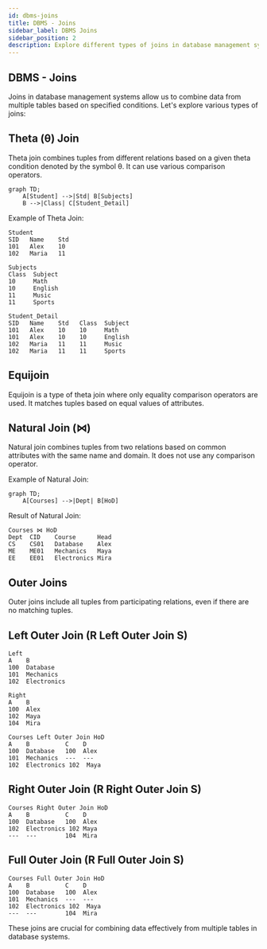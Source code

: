 ```yaml
---
id: dbms-joins
title: DBMS - Joins
sidebar_label: DBMS Joins
sidebar_position: 2
description: Explore different types of joins in database management systems and their applications.
---
```


DBMS - Joins
---

Joins in database management systems allow us to combine data from multiple tables based on specified conditions. Let's explore various types of joins:

Theta (θ) Join
---

Theta join combines tuples from different relations based on a given theta condition denoted by the symbol θ. It can use various comparison operators.

```mermaid
graph TD;
    A[Student] -->|Std| B[Subjects]
    B -->|Class| C[Student_Detail]
```

Example of Theta Join:
```plaintext
Student
SID   Name    Std
101   Alex    10
102   Maria   11

Subjects
Class  Subject
10     Math
10     English
11     Music
11     Sports

Student_Detail
SID   Name    Std   Class  Subject
101   Alex    10    10     Math
101   Alex    10    10     English
102   Maria   11    11     Music
102   Maria   11    11     Sports
```

Equijoin
---

Equijoin is a type of theta join where only equality comparison operators are used. It matches tuples based on equal values of attributes.

Natural Join (⋈)
---

Natural join combines tuples from two relations based on common attributes with the same name and domain. It does not use any comparison operator.

Example of Natural Join:
```mermaid
graph TD;
    A[Courses] -->|Dept| B[HoD]
```

Result of Natural Join:
```plaintext
Courses ⋈ HoD
Dept  CID    Course      Head
CS    CS01   Database    Alex
ME    ME01   Mechanics   Maya
EE    EE01   Electronics Mira
```

Outer Joins
---

Outer joins include all tuples from participating relations, even if there are no matching tuples.

Left Outer Join (R Left Outer Join S)
---

```plaintext
Left
A    B
100  Database
101  Mechanics
102  Electronics

Right
A    B
100  Alex
102  Maya
104  Mira

Courses Left Outer Join HoD
A    B          C    D
100  Database   100  Alex
101  Mechanics  ---  ---
102  Electronics 102  Maya
```

Right Outer Join (R Right Outer Join S)
---

```plaintext
Courses Right Outer Join HoD
A    B          C    D
100  Database   100  Alex
102  Electronics 102 Maya
---  ---        104  Mira
```

Full Outer Join (R Full Outer Join S)
---

```plaintext
Courses Full Outer Join HoD
A    B          C    D
100  Database   100  Alex
101  Mechanics  ---  ---
102  Electronics 102  Maya
---  ---        104  Mira
```

These joins are crucial for combining data effectively from multiple tables in database systems.